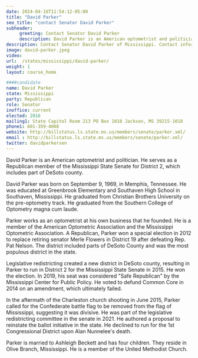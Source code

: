 ```yaml
---
date: 2024-04-16T11:54:12-05:00
title: "David Parker"
seo_title: "contact Senator David Parker"
subheader:
     greeting: Contact Senator David Parker
     description: David Parker is an American optometrist and politician. He serves as a Republican member of the Mississippi State Senate for District 2, which includes part of DeSoto county.
description: Contact Senator David Parker of Mississippi. Contact information for David Parker includes email address, phone number, and mailing address.
image: david-parker.jpeg
video:
url:  /states/mississippi/david-parker/
weight: 1
layout: course_home

####candidate
name: David Parker
state: Mississippi
party: Republican
role: Senator
inoffice: current
elected: 2016
mailing1: State Capitol Room 213 PO Box 1018 Jackson, MS 39215-1018
phone1: 601-359-4088
website: http://billstatus.ls.state.ms.us/members/senate/parker.xml/
email : http://billstatus.ls.state.ms.us/members/senate/parker.xml/
twitter: davidparkersen
---
```


David Parker is an American optometrist and politician. He serves as a Republican member of the Mississippi State Senate for District 2, which includes part of DeSoto county.

David Parker was born on September 9, 1969, in Memphis, Tennessee. He was educated at Greenbrook Elementary and Southaven High School in Southaven, Mississippi. He graduated from Christian Brothers University on the pre-optometry track. He graduated from the Southern College of Optometry magna cum laude.

Parker works as an optometrist at his own business that he founded. He is a member of the American Optometric Association and the Mississippi Optometric Association. A Republican, Parker won a special election in 2012 to replace retiring senator Merle Flowers in District 19 after defeating Rep. Pat Nelson. The district included parts of DeSoto County and was the most populous district in the state.

Legislative redistricting created a new district in DeSoto county, resulting in Parker to run in District 2 for the Mississippi State Senate in 2015. He won the election. In 2019, his seat was considered "Safe Republican" by the Mississippi Center for Public Policy. He voted to defund Common Core in 2014 on an amendment, which ultimately failed.

In the aftermath of the Charleston church shooting in June 2015, Parker called for the Confederate battle flag to be removed from the flag of Mississippi, suggesting it was divisive. He was part of the legislative redistricting committee in the senate in 2021. He authored a proposal to reinstate the ballot initiative in the state. He declined to run for the 1st Congressional District upon Alan Nunnelee's death.

Parker is married to Ashleigh Beckett and has four children. They reside in Olive Branch, Mississippi. He is a member of the United Methodist Church.

